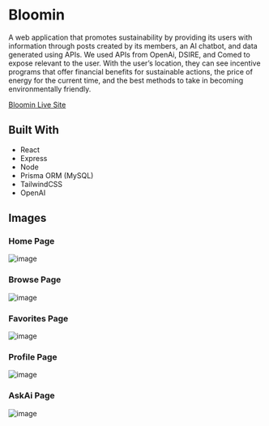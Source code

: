 # Bloomin

A web application that promotes sustainability by providing its users with information through posts created by its members, an AI chatbot, and data generated using APIs. We used APIs from OpenAi, DSIRE, and Comed to expose relevant to the user. With the user’s location, they can see incentive programs that offer financial benefits for sustainable actions, the price of energy for the current time, and the best methods to take in becoming environmentally friendly.

<a href="https://tkh-hackathon.vercel.app//" target=_blank> Bloomin Live Site </a> 

## Built With
* React 
* Express
* Node
* Prisma ORM (MySQL)
* TailwindCSS
* OpenAI


## Images
### Home Page

![image](https://github.com/luismolinuevo/tkh-hackathon/assets/89353175/c32b3b80-fa9a-44a6-8b58-cf6b99165751)

### Browse Page
![image](https://github.com/luismolinuevo/tkh-hackathon/assets/89353175/e5409ea6-1c3e-48e8-9d52-8cda6c2bf824)

### Favorites Page
![image](https://github.com/luismolinuevo/tkh-hackathon/assets/89353175/f801a754-92a6-4e1b-a4cb-bf5a228b048d)

### Profile Page
![image](https://github.com/luismolinuevo/tkh-hackathon/assets/89353175/d48407de-0c5e-4d4a-81b2-58b3a4551471)

### AskAi Page 
![image](https://github.com/luismolinuevo/tkh-hackathon/assets/89353175/18e6b67a-fbc2-491a-b278-096c9c4f8963)

<!-- ![image](https://github.com/luismolinuevo/tkh-hackathon/assets/89353175/b79d9a0f-a633-4780-a9bb-84d9d0928b29) -->
